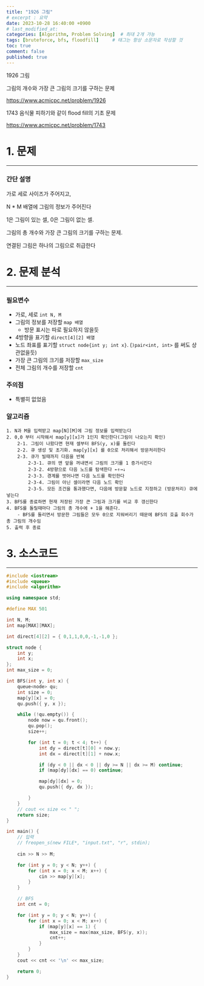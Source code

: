 ```yaml
---
title: "1926 그림"
# excerpt : 요약
date: 2023-10-28 16:40:00 +0900
# last_modified_at: 
categories: [Algorithm, Problem Solving]  # 최대 2개 가능
tags: [bruteforce, bfs, floodfill]     # 태그는 항상 소문자로 작성할 것
toc: true
comment: false
published: true
---
```


1926 그림

그림의 개수와 가장 큰 그림의 크기를 구하는 문제

https://www.acmicpc.net/problem/1926

1743 음식물 피하기와 같이 flood fill의 기초 문제

https://www.acmicpc.net/problem/1743

# 1. 문제
---
### 간단 설명
가로 세로 사이즈가 주어지고,

N * M 배열에 그림의 정보가 주어진다

1은 그림이 있는 셀, 0은 그림이 없는 셀.

그림의 총 개수와 가장 큰 그림의 크기를 구하는 문제.

연결된 그림은 하나의 그림으로 취급한다

# 2. 문제 분석
---
### 필요변수
- 가로, 세로 `int N, M`
- 그림의 정보를 저장할 `map 배열`
    - 방문 표시는 따로 필요하지 않을듯
- 4방향을 표기할 `direct[4][2] 배열`
- 노드 좌표를 표기할 `struct node{int y; int x}`. (`)pair<int, int>` 를 써도 상관없을듯)
- 가장 큰 그림의 크기를 저장할 `max_size`
- 전체 그림의 개수를 저장할 `cnt`

### 주의점
- 특별히 없었음

### 알고리즘
```
1. N과 M을 입력받고 map[N][M]에 그림 정보를 입력받는다
2. 0,0 부터 시작해서 map[y][x]가 1인지 확인한다(그림이 나오는지 확인)
    2-1. 그림이 나왔다면 현재 셀부터 BFS(y, x)를 돌린다
    2-2. 큐 생성 및 초기화. map[y][x] 를 0으로 처리해서 방문처리한다
    2-3. 큐가 빌때까지 다음을 반복
        2-3-1. 큐의 맨 앞을 꺼내면서 그림의 크기를 1 증가시킨다
        2-3-2. 4방향으로 다음 노드를 탐색한다 ←↑→↓
        2-3-3. 경계를 벗어나면 다음 노드를 확인한다
        2-3-4. 그림이 아닌 셀이라면 다음 노드 확인
        2-3-5. 모든 조건을 통과했다면, 다음에 방문할 노드로 지정하고 (방문처리) 큐에 넣는다
3. BFS를 종료하면 현재 저장된 가장 큰 그림과 크기를 비교 후 갱신한다
4. BFS를 돌릴때마다 그림의 총 개수에 + 1을 해준다. 
    - BFS를 돌리면서 방문한 그림들은 모두 0으로 지워버리기 때문에 BFS의 호출 회수가 총 그림의 개수임
5. 출력 후 종료

```

# 3. 소스코드
---
```cpp
#include <iostream>
#include <queue>
#include <algorithm>

using namespace std;

#define MAX 501

int N, M;
int map[MAX][MAX];

int direct[4][2] = { 0,1,1,0,0,-1,-1,0 };

struct node {
	int y;
	int x;
};
int max_size = 0;

int BFS(int y, int x) {
	queue<node> qu;
	int size = 0;
	map[y][x] = 0;
	qu.push({ y, x });

	while (!qu.empty()) {
		node now = qu.front();
		qu.pop();
		size++;

		for (int t = 0; t < 4; t++) {
			int dy = direct[t][0] + now.y;
			int dx = direct[t][1] + now.x;

			if (dy < 0 || dx < 0 || dy >= N || dx >= M) continue;
			if (map[dy][dx] == 0) continue;

			map[dy][dx] = 0;
			qu.push({ dy, dx });

		}
	}
	// cout << size << " ";
	return size;
}

int main() {
	// 입력
	// freopen_s(new FILE*, "input.txt", "r", stdin);
	
	cin >> N >> M;

	for (int y = 0; y < N; y++) {
		for (int x = 0; x < M; x++) {
			cin >> map[y][x];
		}
	}

    // BFS
	int cnt = 0;

	for (int y = 0; y < N; y++) {
		for (int x = 0; x < M; x++) {
			if (map[y][x] == 1) {
				max_size = max(max_size, BFS(y, x));
				cnt++;
			}
		}
	}
	cout << cnt << '\n' << max_size;

	return 0;
}
```